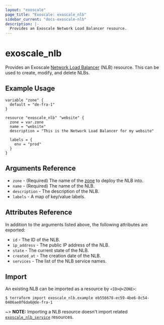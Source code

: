 ```yaml
---
layout: "exoscale"
page_title: "Exoscale: exoscale_nlb"
sidebar_current: "docs-exoscale-nlb"
description: |-
  Provides an Exoscale Network Load Balancer resource.
---
```


# exoscale\_nlb

Provides an Exoscale [Network Load Balancer][nlb-doc] (NLB) resource. This can be used to create, modify, and delete NLBs.


## Example Usage

```hcl
variable "zone" {
  default = "de-fra-1"
}

resource "exoscale_nlb" "website" {
  zone = var.zone
  name = "website"
  description = "This is the Network Load Balancer for my website"

  labels = {
    env = "prod"
  }
}
```


## Arguments Reference

* `zone` - (Required) The name of the [zone][zone] to deploy the NLB into.
* `name` - (Required) The name of the NLB.
* `description` - The description of the NLB.
* `labels` - A map of key/value labels.


## Attributes Reference

In addition to the arguments listed above, the following attributes are exported:

* `id` - The ID of the NLB.
* `ip_address` - The public IP address of the NLB.
* `state` - The current state of the NLB.
* `created_at` - The creation date of the NLB.
* `services` - The list of the NLB service names.


## Import

An existing NLB can be imported as a resource by `<ID>@<ZONE>`:

```console
$ terraform import exoscale_nlb.example eb556678-ec59-4be6-8c54-0406ae0f6da6@de-fra-1
```

~> **NOTE:** Importing a NLB resource doesn't import related [`exoscale_nlb_service`][r-nlb_service] resources.


[nlb-doc]: https://community.exoscale.com/documentation/compute/network-load-balancer/
[r-nlb_service]: ../resources/nlb_service
[zone]: https://www.exoscale.com/datacenters/

